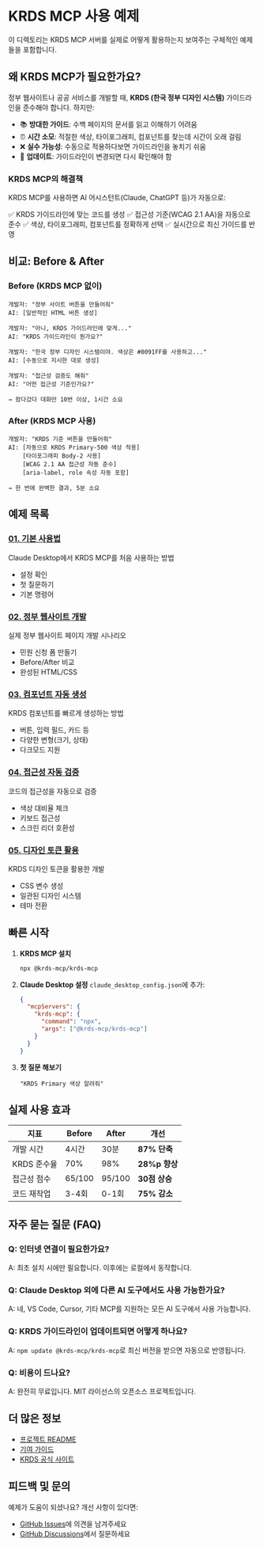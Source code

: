 # KRDS MCP 사용 예제

이 디렉토리는 KRDS MCP 서버를 실제로 어떻게 활용하는지 보여주는 구체적인 예제들을 포함합니다.

## 왜 KRDS MCP가 필요한가요?

정부 웹사이트나 공공 서비스를 개발할 때, **KRDS (한국 정부 디자인 시스템)** 가이드라인을 준수해야 합니다. 하지만:

- 📚 **방대한 가이드**: 수백 페이지의 문서를 읽고 이해하기 어려움
- ⏰ **시간 소모**: 적절한 색상, 타이포그래피, 컴포넌트를 찾는데 시간이 오래 걸림
- ❌ **실수 가능성**: 수동으로 적용하다보면 가이드라인을 놓치기 쉬움
- 🔄 **업데이트**: 가이드라인이 변경되면 다시 확인해야 함

### KRDS MCP의 해결책

KRDS MCP를 사용하면 AI 어시스턴트(Claude, ChatGPT 등)가 자동으로:

✅ KRDS 가이드라인에 맞는 코드를 생성
✅ 접근성 기준(WCAG 2.1 AA)을 자동으로 준수
✅ 색상, 타이포그래피, 컴포넌트를 정확하게 선택
✅ 실시간으로 최신 가이드를 반영

## 비교: Before & After

### Before (KRDS MCP 없이)

```
개발자: "정부 사이트 버튼을 만들어줘"
AI: [일반적인 HTML 버튼 생성]

개발자: "아니, KRDS 가이드라인에 맞게..."
AI: "KRDS 가이드라인이 뭔가요?"

개발자: "한국 정부 디자인 시스템이야. 색상은 #0091FF를 사용하고..."
AI: [수동으로 지시한 대로 생성]

개발자: "접근성 검증도 해줘"
AI: "어떤 접근성 기준인가요?"

→ 왔다갔다 대화만 10번 이상, 1시간 소요
```

### After (KRDS MCP 사용)

```
개발자: "KRDS 기준 버튼을 만들어줘"
AI: [자동으로 KRDS Primary-500 색상 적용]
    [타이포그래피 Body-2 사용]
    [WCAG 2.1 AA 접근성 자동 준수]
    [aria-label, role 속성 자동 포함]

→ 한 번에 완벽한 결과, 5분 소요
```

## 예제 목록

### [01. 기본 사용법](./01-basic-usage/)

Claude Desktop에서 KRDS MCP를 처음 사용하는 방법

- 설정 확인
- 첫 질문하기
- 기본 명령어

### [02. 정부 웹사이트 개발](./02-government-website/)

실제 정부 웹사이트 페이지 개발 시나리오

- 민원 신청 폼 만들기
- Before/After 비교
- 완성된 HTML/CSS

### [03. 컴포넌트 자동 생성](./03-component-generation/)

KRDS 컴포넌트를 빠르게 생성하는 방법

- 버튼, 입력 필드, 카드 등
- 다양한 변형(크기, 상태)
- 다크모드 지원

### [04. 접근성 자동 검증](./04-accessibility-check/)

코드의 접근성을 자동으로 검증

- 색상 대비율 체크
- 키보드 접근성
- 스크린 리더 호환성

### [05. 디자인 토큰 활용](./05-design-tokens/)

KRDS 디자인 토큰을 활용한 개발

- CSS 변수 생성
- 일관된 디자인 시스템
- 테마 전환

## 빠른 시작

1. **KRDS MCP 설치**

   ```bash
   npx @krds-mcp/krds-mcp
   ```

2. **Claude Desktop 설정**
   `claude_desktop_config.json`에 추가:

   ```json
   {
     "mcpServers": {
       "krds-mcp": {
         "command": "npx",
         "args": ["@krds-mcp/krds-mcp"]
       }
     }
   }
   ```

3. **첫 질문 해보기**
   ```
   "KRDS Primary 색상 알려줘"
   ```

## 실제 사용 효과

| 지표        | Before | After  | 개선          |
| ----------- | ------ | ------ | ------------- |
| 개발 시간   | 4시간  | 30분   | **87% 단축**  |
| KRDS 준수율 | 70%    | 98%    | **28%p 향상** |
| 접근성 점수 | 65/100 | 95/100 | **30점 상승** |
| 코드 재작업 | 3-4회  | 0-1회  | **75% 감소**  |

## 자주 묻는 질문 (FAQ)

### Q: 인터넷 연결이 필요한가요?

A: 최초 설치 시에만 필요합니다. 이후에는 로컬에서 동작합니다.

### Q: Claude Desktop 외에 다른 AI 도구에서도 사용 가능한가요?

A: 네, VS Code, Cursor, 기타 MCP를 지원하는 모든 AI 도구에서 사용 가능합니다.

### Q: KRDS 가이드라인이 업데이트되면 어떻게 하나요?

A: `npm update @krds-mcp/krds-mcp`로 최신 버전을 받으면 자동으로 반영됩니다.

### Q: 비용이 드나요?

A: 완전히 무료입니다. MIT 라이선스의 오픈소스 프로젝트입니다.

## 더 많은 정보

- [프로젝트 README](../README.md)
- [기여 가이드](../CONTRIBUTING.md)
- [KRDS 공식 사이트](https://www.krds.go.kr/)

## 피드백 및 문의

예제가 도움이 되셨나요? 개선 사항이 있다면:

- [GitHub Issues](https://github.com/KRDS-MCP/krds-mcp/issues)에 의견을 남겨주세요
- [GitHub Discussions](https://github.com/KRDS-MCP/krds-mcp/discussions)에서 질문하세요
